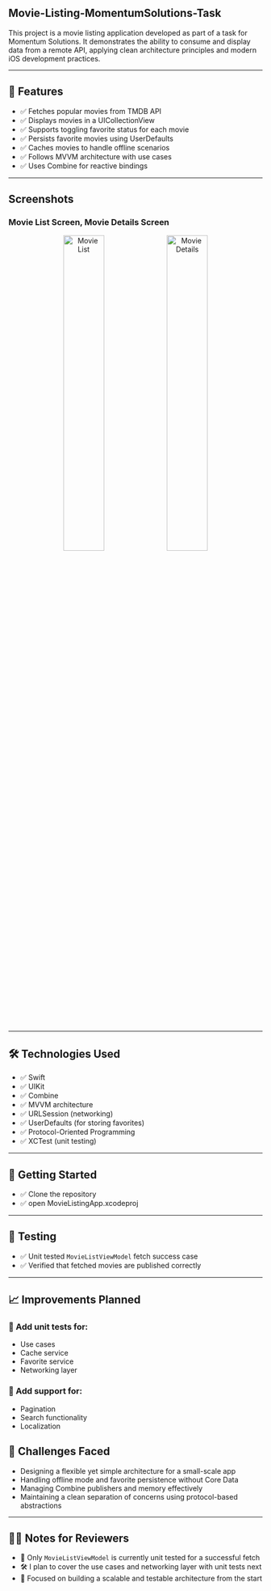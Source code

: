 ## Movie-Listing-MomentumSolutions-Task
This project is a movie listing application developed as part of a task for Momentum Solutions. It demonstrates the ability to consume and display data from a remote API, applying clean architecture principles and modern iOS development practices.

---

## 📲 Features

- ✅ Fetches popular movies from TMDB API
- ✅ Displays movies in a UICollectionView
- ✅ Supports toggling favorite status for each movie
- ✅ Persists favorite movies using UserDefaults
- ✅ Caches movies to handle offline scenarios
- ✅ Follows MVVM architecture with use cases
- ✅ Uses Combine for reactive bindings

---

## Screenshots
### Movie List Screen, Movie Details Screen
<p align="center">
  <img src="https://github.com/user-attachments/assets/7a6c0555-2df6-4f3d-9eb0-cbf1d9ceaa76" alt="Movie List" width="40%" />
  <img src="https://github.com/user-attachments/assets/bfe074d0-68f7-432f-8c9c-6a6ba7313213" alt="Movie Details" width="40%" />
</p>

---

## 🛠 Technologies Used

- ✅ Swift
- ✅ UIKit
- ✅ Combine
- ✅ MVVM architecture
- ✅ URLSession (networking)
- ✅ UserDefaults (for storing favorites)
- ✅ Protocol-Oriented Programming
- ✅ XCTest (unit testing)

---

## 🚀 Getting Started

- ✅ Clone the repository
- ✅ open MovieListingApp.xcodeproj

---

## 🧪 Testing

- ✅ Unit tested `MovieListViewModel` fetch success case  
- ✅ Verified that fetched movies are published correctly  

---

## 📈 Improvements Planned

### 🔄 Add unit tests for:
- Use cases  
- Cache service  
- Favorite service  
- Networking layer  

### 🔄 Add support for:
- Pagination  
- Search functionality
- Localization 

## 🧠 Challenges Faced

- Designing a flexible yet simple architecture for a small-scale app  
- Handling offline mode and favorite persistence without Core Data  
- Managing Combine publishers and memory effectively  
- Maintaining a clean separation of concerns using protocol-based abstractions  

---

## 👨‍🔬 Notes for Reviewers

- 🧪 Only `MovieListViewModel` is currently unit tested for a successful fetch  
- 🛠 I plan to cover the use cases and networking layer with unit tests next  
- 🧠 Focused on building a scalable and testable architecture from the start 
